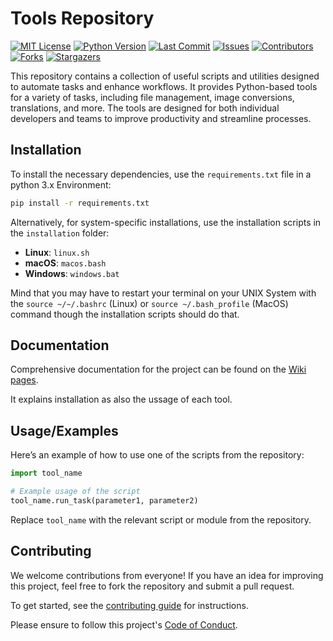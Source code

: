 # Tools Repository
[![MIT License](https://img.shields.io/badge/License-MIT-green.svg)](https://choosealicense.com/licenses/mit/)
[![Python Version](https://img.shields.io/badge/Python-3.8%2B-blue.svg)](https://www.python.org/)
[![Last Commit](https://img.shields.io/github/last-commit/patsch36/tools.svg)](https://github.com/patsch36/tools/commits)
[![Issues](https://img.shields.io/github/issues/patsch36/tools.svg)](https://github.com/patsch36/tools/issues)
[![Contributors](https://img.shields.io/github/contributors/patsch36/tools.svg)](https://github.com/patsch36/tools/graphs/contributors)
[![Forks](https://img.shields.io/github/forks/patsch36/tools.svg)](https://github.com/patsch36/tools/network)
[![Stargazers](https://img.shields.io/github/stars/patsch36/tools.svg)](https://github.com/patsch36/tools/stargazers)


This repository contains a collection of useful scripts and utilities designed to automate tasks and enhance workflows. It provides Python-based tools for a variety of tasks, including file management, image conversions, translations, and more. The tools are designed for both individual developers and teams to improve productivity and streamline processes.


## Installation

To install the necessary dependencies, use the `requirements.txt` file in a python 3.x Environment:

```bash
pip install -r requirements.txt
```

Alternatively, for system-specific installations, use the installation scripts in the `installation` folder:

- **Linux**: `linux.sh`
- **macOS**: `macos.bash`
- **Windows**: `windows.bat`

Mind that you may have to restart your terminal on your UNIX System with the `source ~/~/.bashrc` (Linux) or `source ~/.bash_profile` (MacOS) command though the installation scripts should do that.

## Documentation

Comprehensive documentation for the project can be found on the [Wiki pages](https://github.com/patsch36/tools/wiki).

It explains installation as also the ussage of each tool.

## Usage/Examples

Here’s an example of how to use one of the scripts from the repository:

```python
import tool_name

# Example usage of the script
tool_name.run_task(parameter1, parameter2)
```

Replace `tool_name` with the relevant script or module from the repository.

## Contributing

We welcome contributions from everyone! If you have an idea for improving this project, feel free to fork the repository and submit a pull request.

To get started, see the [contributing guide](CONTRIBUTING.md) for instructions.

Please ensure to follow this project's [Code of Conduct](CODE_OF_CONDUCT.md).
